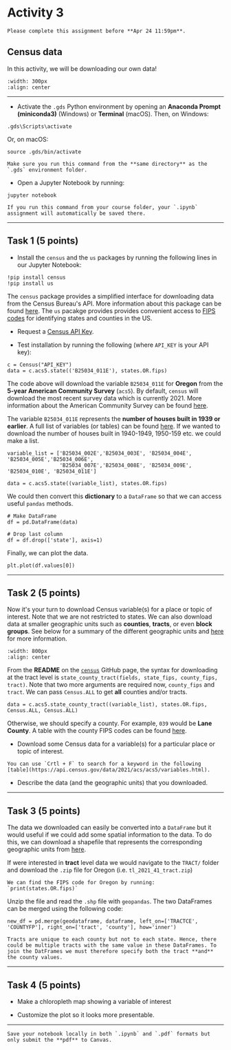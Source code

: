 # Activity 3

```{admonition} Deadline
Please complete this assignment before **Apr 24 11:59pm**.
```

## Census data

In this activity, we will be downloading our own data! 

```{image} images/census.png
:width: 300px
:align: center
```
*****************************

* Activate the `.gds` Python environment by opening an **Anaconda Prompt (miniconda3)** (Windows) or **Terminal** (macOS). Then, on Windows:

```
.gds\Scripts\activate
```

Or, on macOS:

```
source .gds/bin/activate
```

```{note}
Make sure you run this command from the **same directory** as the `.gds` environment folder.
```

* Open a Jupyter Notebook by running:

```
jupyter notebook
```

```{tip}
If you run this command from your course folder, your `.ipynb` assignment will automatically be saved there.
```

*******************

## Task 1 (5 points)

* Install the `census` and the `us` packages by running the following lines in our Jupyter Notebook:

```
!pip install census
!pip install us
```

The `census` package provides a simplified interface for downloading data from the Census Bureau's API. More information about this package can be found [here](https://github.com/datamade/census). The `us` pacakge provides provides convenient access to [FIPS codes](https://en.wikipedia.org/wiki/Federal_Information_Processing_Standard_state_code) for identifying states and counties in the US. 

* Request a [Census API Key](https://api.census.gov/data/key_signup.html).

* Test installation by running the following (where `API_KEY` is your API key):

```
c = Census("API_KEY")
data = c.acs5.state(('B25034_011E'), states.OR.fips)
```

The code above will download the variable `B25034_011E` for **Oregon** from the **5-year American Community Survey** (`acs5`). By default, `census` will download the most recent survey data which is currently 2021. More information about the American Community Survey can be found [here](https://en.wikipedia.org/wiki/American_Community_Survey).

The variable `B25034_011E` represents the **number of houses built in 1939 or earlier**. A full list of variables (or tables) can be found [here](https://api.census.gov/data/2021/acs/acs5/variables.html). If we wanted to download the number of houses built in 1940-1949, 1950-159 etc. we could make a list. 

```
variable_list = ['B25034_002E','B25034_003E', 'B25034_004E', 'B25034_005E','B25034_006E', 
                 'B25034_007E','B25034_008E', 'B25034_009E', 'B25034_010E', 'B25034_011E']

data = c.acs5.state((variable_list), states.OR.fips)

```

We could then convert this **dictionary** to a `DataFrame` so that we can access useful `pandas` methods.

```
# Make DataFrame
df = pd.DataFrame(data)

# Drop last column
df = df.drop(['state'], axis=1)

```

Finally, we can plot the data.

```
plt.plot(df.values[0])

```

*******************

## Task 2 (5 points)

Now it's your turn to download Census variable(s) for a place or topic of interest. Note that we are not restricted to states. We can also download data at smaller geographic units such as **counties**, **tracts**, or even **block groups**. See below for a summary of the different geographic units and [here](https://www.socialexplorer.com/help/faq/knowledge-base/geographies) for more information.

```{image} images/census_geographic_units.png
:width: 800px
:align: center
```



From the **README** on the [`census`](https://github.com/datamade/census) GitHub page, the syntax for downloading at the tract level is `state_county_tract(fields, state_fips, county_fips, tract)`. Note that two more arguments are required now, `county_fips` and `tract`. We can pass `Census.ALL` to get **all** counties and/or tracts. 

```
data = c.acs5.state_county_tract((variable_list), states.OR.fips, Census.ALL, Census.ALL)
```

Otherwise, we should specify a county. For example, `039` would be **Lane County**. A table with the county FIPS codes can be found [here](https://unicede.air-worldwide.com/unicede/unicede_oregon_fips.html). 

* Download some Census data for a variable(s) for a particular place or topic of interest.

```{tip}
You can use `Crtl + F` to search for a keyword in the following [table](https://api.census.gov/data/2021/acs/acs5/variables.html).
```

* Describe the data (and the geographic units) that you downloaded.

*******************

## Task 3 (5 points)

The data we downloaded can easily be converted into a `DataFrame` but it would useful if we could add some spatial information to the data. To do this, we can download a shapefile that represents the corresponding geographic units from [here](https://www2.census.gov/geo/tiger/TIGER2021/). 

If were interested in **tract** level data we would navigate to the `TRACT/` folder and download the `.zip` file for Oregon (i.e. `tl_2021_41_tract.zip`)

```{tip}
We can find the FIPS code for Oregon by running: `print(states.OR.fips)`
```

Unzip the file and read the `.shp` file with `geopandas`. The two DataFrames can be merged using the following code:

```
new_df = pd.merge(geodataframe, dataframe, left_on=['TRACTCE', 'COUNTYFP'], right_on=['tract', 'county'], how='inner')
```

```{note}
Tracts are unique to each county but not to each state. Hence, there could be multiple tracts with the same value in these DataFrames. To join the DatFrames we must therefore specify both the tract **and** the county values.
```

*******************

## Task 4 (5 points)

* Make a chloropleth map showing a variable of interest

* Customize the plot so it looks more presentable.

*****************************

```{important}
Save your notebook locally in both `.ipynb` and `.pdf` formats but only submit the **pdf** to Canvas.
```






